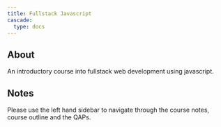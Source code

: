 ```yaml
---
title: Fullstack Javascript
cascade:
  type: docs
---
```


## About
An introductory course into fullstack web development using javascript.

## Notes
Please use the left hand sidebar to navigate through the course notes, course outline and the QAPs.